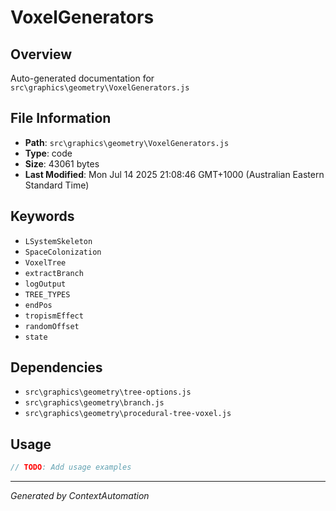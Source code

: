 # VoxelGenerators

## Overview
Auto-generated documentation for `src\graphics\geometry\VoxelGenerators.js`

## File Information
- **Path**: `src\graphics\geometry\VoxelGenerators.js`
- **Type**: code
- **Size**: 43061 bytes
- **Last Modified**: Mon Jul 14 2025 21:08:46 GMT+1000 (Australian Eastern Standard Time)

## Keywords
- `LSystemSkeleton`
- `SpaceColonization`
- `VoxelTree`
- `extractBranch`
- `logOutput`
- `TREE_TYPES`
- `endPos`
- `tropismEffect`
- `randomOffset`
- `state`

## Dependencies
- `src\graphics\geometry\tree-options.js`
- `src\graphics\geometry\branch.js`
- `src\graphics\geometry\procedural-tree-voxel.js`

## Usage
```javascript
// TODO: Add usage examples
```

---
*Generated by ContextAutomation*
